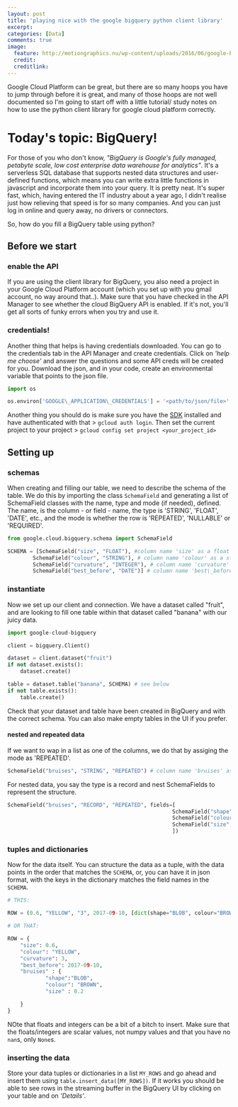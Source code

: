 ```yaml
---
layout: post
title: 'playing nice with the google bigquery python client library'
excerpt: 
categories: [Data]
comments: true
image:
  feature: http://motiongraphics.nu/wp-content/uploads/2016/06/google-bigquery-analytics-data-w.jpg
  credit: 
  creditlink:
---
```


Google Cloud Platform can be great, but there are so many hoops you have to jump through before it is great, and many of those hoops are not well documented so I'm going to start off with a little tutorial/ study notes on how to use the python client library for google cloud platform correctly. 

# Today's topic: BigQuery!

For those of you who don't know, _"BigQuery is Google's fully managed, petabyte scale, low cost enterprise data warehouse for analytics"_. It's a serverless SQL database that supports nested data structures and user-defined functions, which means you can write extra little functions in javascript and incorporate them into your query. It is pretty neat. It's super fast, which, having entered the IT industry about a year ago, I didn't realise just how relieving that speed is for so many companies. And you can just log in online and query away, no drivers or connectors. 

So, how do you fill a BigQuery table using python?

## Before we start
### enable the API

If you are using the client library for BigQuery, you also need a project in your Google Cloud Platform account (which you set up with you gmail account, no way around that..). Make sure that you have checked in the API Manager to see whether the cloud BigQuery API is enabled. If it's not, you'll get all sorts of funky errors when you try and use it. 


### credentials!

Another thing that helps is having credentials downloaded. You can go to the credentials tab in the API Manager and create credentials. Click on _'help me choose'_ and answer the questions and some API creds will be created for you. Download the json, and in your code, create an environmental variable that points to the json file.

```python
import os

os.environ['GOOGLE\_APPLICATION\_CREDENTIALS'] = '<path/to/json/file>'
```
Another thing you should do is make sure you have the [SDK](https://cloud.google.com/sdk/downloads) installed and have authenticated with that > `gcloud auth login`. Then set the current project to your project > `gcloud config set project <your_project_id>`

## Setting up
### schemas

When creating and filling our table, we need to describe the schema of the table. We do this by importing the class `SchemaField` and generating a list
of SchemaField classes with the name, type and mode (if needed), defined. The name, is the column - or field - name, the type is 'STRING', 'FLOAT', 'DATE', etc., and the mode is whether the row is 'REPEATED', 'NULLABLE' or 'REQUIRED'. 

```python
from google.cloud.bigquery.schema import SchemaField 

SCHEMA = [SchemaField("size", "FLOAT"), #column name 'size' as a float
		SchemaField("colour", "STRING"), # column name 'colour' as a string
		SchemaField("curvature", "INTEGER"), # column name 'curvature' as an integer
		SchemaField("best_before", "DATE")] # column name 'best\_before' as a date
```

### instantiate

Now we set up our client and connection. We have a dataset called "fruit", and are looking to fill one table within that dataset called "banana"
with our juicy data.

```python
import google-cloud-bigquery

client = bigquery.Client()

dataset = client.dataset("fruit")
if not dataset.exists():
	dataset.create()

table = dataset.table("banana", SCHEMA) # see below
if not table.exists():
	table.create()

```
Check that your dataset and table have been created in BigQuery and with the correct schema. You can also make empty tables in the UI if you prefer.

#### nested and repeated data

If we want to wap in a list as one of the columns, we do that by assiging the mode as 'REPEATED'.

```python
SchemaField("bruises", "STRING", "REPEATED") # column name 'bruises' as a list of strings
```
For nested data, you say the type is a record and nest SchemaFields to represent the structure. 

```python
SchemaField("bruises", "RECORD", "REPEATED", fields=[
													SchemaField("shape", "STRING"),
													SchemaField("colour", "STRING"),
													SchemaField("size", "FLOAT")
													])
```
### tuples and dictionaries
Now for the data itself. You can structure the data as a tuple, with the data points in the order that matches the `SCHEMA`, or, you
can have it in json format, with the keys in the dictionary matches the field names in the `SCHEMA`.
```python
# THIS:

ROW = (0.6, "YELLOW", "3", 2017-09-10, [dict(shape="BLOB", colour="BROWN", size=0.2)])

# OR THAT:

ROW = {
	"size": 0.6,
	"colour": "YELLOW",
	"curvature": 3,
	"best_before": 2017-09-10,
	"bruises" : {
			"shape":"BLOB",
			"colour": "BROWN",
			"size" : 0.2

	}
}

```
NOte that floats and integers can be a bit of a bitch to insert. Make sure that the floats/integers are scalar values, not numpy values and
that you have no `nan`s, only `None`s.

### inserting the data
Store your data tuples or dictionaries in a list `MY_ROWS` and go ahead and insert them using `table.insert_data([MY_ROWS])`.
If it works you should be able to see rows in the streaming buffer in the BigQuery UI by clicking on your table and on _'Details'_.


